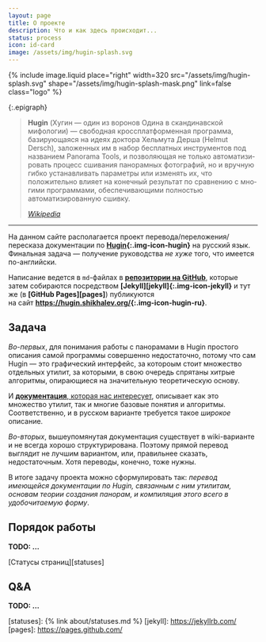 ```yaml
---
layout: page
title: О проекте
description: Что и как здесь происходит...
status: process
icon: id-card
image: /assets/img/hugin-splash.svg
---
```

{% include image.liquid place="right" width=320 src="/assets/img/hugin-splash.svg"
                                              shape="/assets/img/hugin-splash-mask.png" link=false class="logo" %}

{:.epigraph}
> **Hugin** (Хугин — один из воронов Одина в скандинавской мифологии) —
> сво­бод­ная кроссплатформенная программа, базирующаяся на идеях
> док­то­ра Хельмута Дерша (Helmut Dersch), заложенных им в набор
> бесплатных ин­с­т­ру­мен­тов под названием Panorama Tools, и позволяющая
> не толь­ко ав­то­ма­ти­зи­ро­вать процесс сшивания панорамных фотографий,
> но и вручную гибко устанавливать параметры или изменять их, что
> положительно влияет на конечный результат по сравнению с мно­ги­ми
> программами, обеспечивающими полностью автоматизированную сшивку.
>
> *[Wikipedia](https://ru.wikipedia.org/wiki/Hugin)*

-----

На данном сайте располагается проект перевода/переложения/пересказа документации по **[Hugin][hugin]{:.img-icon-hugin}** на русский язык.
Фи­наль­ная задача — получение руководства *не хуже* того, что имеется по-английски.

Написание ведется в `md`-файлах в <a href="https://github.com/shikhalev/hugin_doc_ru" style="font-weight: bold;">репозитории
на <span class="img-icon-github">GitHub</span></a>, которые затем собираются посредством **[Jekyll][jekyll]{:.img-icon-jekyll}**
и тут же (в **[Git­Hub Pages][pages]**) публикуются на сайт **<https://hugin.shikhalev.org/>{:.img-icon-hugin-ru}**.

## Задача

*Во-первых*, для понимания работы с панорамами в Hugin простого описания самой программы совершенно недостаточно, потому что
сам Hugin — это графический интерфейс, за котороым стоит множество отдельных утилит, за которыми, в свою очередь спрятаны
хитрые алгоритмы, опирающиеся на значительную теоретическую основу.

И [**документация**, которая нас интересует][doc], описывает как это множество утилит, так и многие базовые понятия и алгоритмы.
Соответственно, и в русском варианте требуется такое *широкое* описание.

*Во-вторых*, вышеупомянутая документация существует в wiki-варианте и не всегда хорошо структурирована. Поэтому прямой перевод
выглядит не лучшим вариантом, или, правильнее сказать, недостаточным. Хотя переводы, конечно, тоже нужны.

В итоге задачу проекта можно сформулировать так: *перевод имеющейся документации по Hugin, связанным с ним утилитам, основам
теории создания панорам, и компиляция этого всего в удобочитаемую форму*.

## Порядок работы



**TODO: ...**

[Статусы страниц][statuses]

## Q&A

**TODO: ...**

[hugin]: https://hugin.sourceforge.io/
[doc]: https://wiki.panotools.org/Main_Page
[statuses]: {% link about/statuses.md %}
[jekyll]: https://jekyllrb.com/
[pages]: https://pages.github.com/
